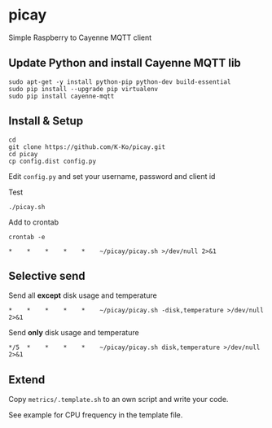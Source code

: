 # picay
Simple Raspberry to Cayenne MQTT client

## Update Python and install Cayenne MQTT lib

    sudo apt-get -y install python-pip python-dev build-essential
    sudo pip install --upgrade pip virtualenv
    sudo pip install cayenne-mqtt

## Install & Setup

    cd
    git clone https://github.com/K-Ko/picay.git
    cd picay
    cp config.dist config.py

Edit `config.py` and set your username, password and client id

Test

    ./picay.sh

Add to crontab

    crontab -e

    *    *    *    *    *    ~/picay/picay.sh >/dev/null 2>&1

## Selective send

Send all **except** disk usage and temperature

    *    *    *    *    *    ~/picay/picay.sh -disk,temperature >/dev/null 2>&1

Send **only** disk usage and temperature

    */5  *    *    *    *    ~/picay/picay.sh disk,temperature >/dev/null 2>&1

## Extend

Copy `metrics/.template.sh` to an own script and write your code.

See example for CPU frequency in the template file.
